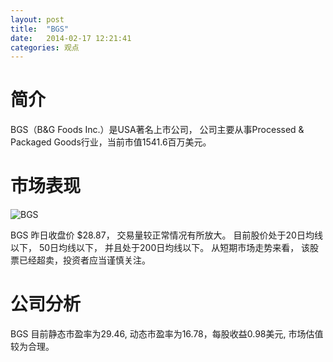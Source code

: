 ```yaml
---
layout: post
title:  "BGS"
date:   2014-02-17 12:21:41
categories: 观点
---
```


# 简介
BGS（B&G Foods Inc.）是USA著名上市公司，
公司主要从事Processed & Packaged Goods行业，当前市值1541.6百万美元。

# 市场表现

![BGS](http://finviz.com/chart.ashx?t=BGS&ty=c&ta=1&p=d&s=l)

BGS 昨日收盘价 $28.87，
交易量较正常情况有所放大。
目前股价处于20日均线以下，
50日均线以下，
并且处于200日均线以下。
从短期市场走势来看，
该股票已经超卖，投资者应当谨慎关注。

# 公司分析
BGS 目前静态市盈率为29.46, 动态市盈率为16.78，每股收益0.98美元,
市场估值较为合理。
